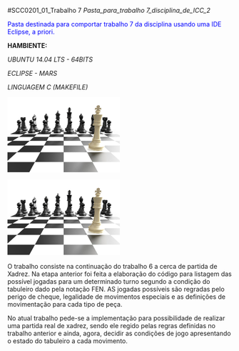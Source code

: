 #SCC0201_01_Trabalho 7
_Pasta_para_trabalho 7_disciplina_de_ICC_2_

<span style="color:blue;">Pasta destinada para comportar trabalho 7 da disciplina usando uma IDE Eclipse, a priori.</span>

<b>HAMBIENTE:</b>

_UBUNTU 14.04 LTS - 64BITS_

_ECLIPSE - MARS_

_LINGUAGEM C (MAKEFILE)_
<p style="width:100%;height:auto">
	<img src="BN-GJ136_chess_J_20150109120327.jpg" alt="chess Image" style="width:50%;height:auto;">

<p>
<img src="BN-GJ136_chess_J_20150109120327.jpg" alt="chess Image" style="width:50%;height:auto;">

O trabalho consiste na continuação do trabalho 6 a cerca de partida de Xadrez. Na etapa anterior foi feita a elaboração do código para listagem das possível jogadas para um determinado turno segundo a condição do tabuleiro dado pela notação FEN. AS jogadas possíveis são regradas pelo perigo de cheque, legalidade de movimentos especiais e as definições de movimentação para cada tipo de peça.
</p>
<p>
No atual trabalho pede-se a implementação para possibilidade de realizar uma partida real de xadrez, sendo ele regido pelas regras definidas no trabalho anterior e ainda, agora, decidir as condições de jogo apresentando o estado do tabuleiro a cada movimento.
</p>

</p>
